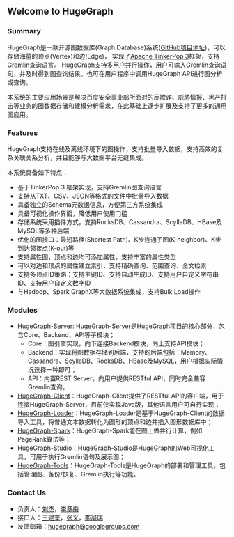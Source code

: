 ## Welcome to HugeGraph

### Summary

HugeGraph是一款开源图数据库(Graph Database)系统([GitHub项目地址](https://github.com/hugegraph/hugegraph))，可以存储海量的顶点(Vertex)和边(Edge)，
实现了[Apache TinkerPop 3](https://tinkerpop.apache.org)框架，支持[Gremlin](https://tinkerpop.apache.org/gremlin.html)查询语言。
HugeGraph支持多用户并行操作，用户可输入Gremlin查询语句，并及时得到图查询结果。也可在用户程序中调用HugeGraph API进行图分析或查询。

本系统的主要应用场景是解决百度安全事业部所面对的反欺诈、威胁情报、黑产打击等业务的图数据存储和建模分析需求，在此基础上逐步扩展及支持了更多的通用图应用。

### Features

HugeGraph支持在线及离线环境下的图操作，支持批量导入数据，支持高效的复杂关联关系分析，并且能够与大数据平台无缝集成。

本系统具备如下特点：  

- 基于TinkerPop 3 框架实现，支持Gremlin图查询语言
- 支持从TXT、CSV、JSON等格式的文件中批量导入数据
- 具备独立的Schema元数据信息，方便第三方系统集成
- 具备可视化操作界面，降低用户使用门槛
- 存储系统采用插件方式，支持RocksDB、Cassandra、ScyllaDB、HBase及MySQL等多种后端
- 优化的图接口：最短路径(Shortest Path)、K步连通子图(K-neighbor)、K步到达邻接点(K-out)等
- 支持属性图，顶点和边均可添加属性，支持丰富的属性类型
- 可以对边和顶点的属性建立索引，支持精确查询、范围查询、全文检索
- 支持多顶点ID策略：支持主键ID、支持自动生成ID、支持用户自定义字符串ID、支持用户自定义数字ID
- 与Hadoop、Spark GraphX等大数据系统集成，支持Bulk Load操作

### Modules

- [HugeGraph-Server](quickstart/hugegraph-server.md): HugeGraph-Server是HugeGraph项目的核心部分，包含Core、Backend、API等子模块；
  - Core：图引擎实现，向下连接Backend模块，向上支持API模块；
  - Backend：实现将图数据存储到后端，支持的后端包括：Memory、Cassandra、ScyllaDB、RocksDB、HBase及MySQL，用户根据实际情况选择一种即可；
  - API：内置REST Server，向用户提供RESTful API，同时完全兼容Gremlin查询。
- [HugeGraph-Client](quickstart/hugegraph-client.md)：HugeGraph-Client提供了RESTful API的客户端，用于连接HugeGraph-Server，目前仅实现Java版，其他语言用户可自行实现；
- [HugeGraph-Loader](quickstart/hugegraph-loader.md)：HugeGraph-Loader是基于HugeGraph-Client的数据导入工具，将普通文本数据转化为图形的顶点和边并插入图形数据库中；
- [HugeGraph-Spark](quickstart/hugegraph-spark.md)：HugeGraph-Spark能在图上做并行计算，例如PageRank算法等；
- [HugeGraph-Studio](quickstart/hugegraph-studio.md)：HugeGraph-Studio是HugeGraph的Web可视化工具，可用于执行Gremlin语句及展示图；
- [HugeGraph-Tools](quickstart/hugegraph-tools.md)：HugeGraph-Tools是HugeGraph的部署和管理工具，包括管理图、备份/恢复、Gremlin执行等功能。

### Contact Us

- 负责人：[刘杰]()，[李章梅](https://github.com/javeme)
- 接口人：[王建奎](https://github.com/Jerrick)，[张义](https://github.com/zhoney)，[李凝瑞](https://github.com/Linary)
- 反馈邮箱：[hugegraph@googlegroups.com](mailto:hugegraph@googlegroups.com)

